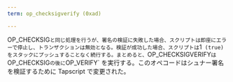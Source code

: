 ```yaml
---
term: op_checksigverify (0xad)

---
```

OP_CHECKSIG` と同じ処理を行うが、署名の検証に失敗した場合、スクリプトは即座にエラーで停止し、トランザクションは無効となる。検証が成功した場合、スクリプトは `1` (true)をスタックにプッシュすることなく続行する。まとめると、`OP_CHECKSIGVERIFY` は `OP_CHECKSIG` の後に `OP_VERIFY` を実行する。このオペコードはシュナー署名を検証するために Tapscript で変更された。